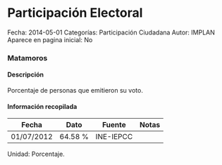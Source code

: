 Participación Electoral
=====

Fecha: 2014-05-01
Categorías: Participación Ciudadana
Autor: IMPLAN
Aparece en pagina inicial: No

### Matamoros

#### Descripción

Porcentaje de personas que emitieron su voto.

<!-- break -->

#### Información recopilada

<table class="table table-hover table-bordered matriz">
  <thead>
    <tr><th>Fecha</th><th>Dato</th><th>Fuente</th><th>Notas</th></tr>
  </thead>
  <tbody>
    <tr><td class="centrado">01/07/2012</td><td class="derecha">64.58 %</td><td>INE-IEPCC</td><td></td></tr>
  </tbody>
</table>

Unidad: Porcentaje.
